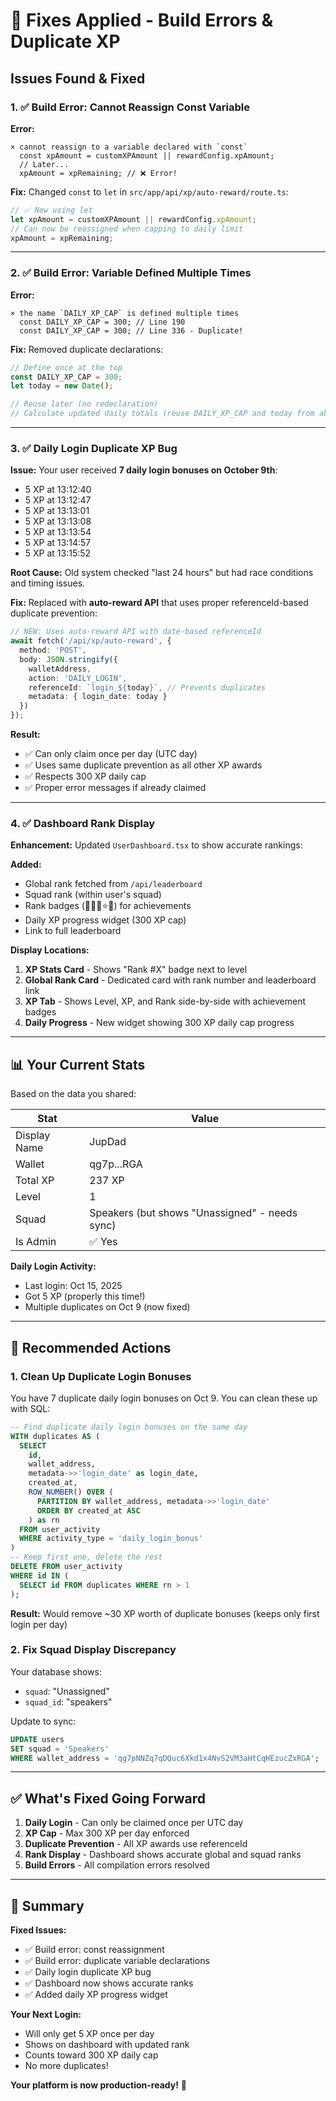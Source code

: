# 🔧 Fixes Applied - Build Errors & Duplicate XP

## Issues Found & Fixed

### 1. ✅ Build Error: Cannot Reassign Const Variable

**Error:**
```
× cannot reassign to a variable declared with `const`
  const xpAmount = customXPAmount || rewardConfig.xpAmount;
  // Later...
  xpAmount = xpRemaining; // ❌ Error!
```

**Fix:**
Changed `const` to `let` in `src/app/api/xp/auto-reward/route.ts`:
```typescript
// ✅ Now using let
let xpAmount = customXPAmount || rewardConfig.xpAmount;
// Can now be reassigned when capping to daily limit
xpAmount = xpRemaining;
```

---

### 2. ✅ Build Error: Variable Defined Multiple Times

**Error:**
```
× the name `DAILY_XP_CAP` is defined multiple times
  const DAILY_XP_CAP = 300; // Line 190
  const DAILY_XP_CAP = 300; // Line 336 - Duplicate!
```

**Fix:**
Removed duplicate declarations:
```typescript
// Define once at the top
const DAILY_XP_CAP = 300;
let today = new Date();

// Reuse later (no redeclaration)
// Calculate updated daily totals (reuse DAILY_XP_CAP and today from above)
```

---

### 3. ✅ Daily Login Duplicate XP Bug

**Issue:**
Your user received **7 daily login bonuses on October 9th**:
- 5 XP at 13:12:40
- 5 XP at 13:12:47  
- 5 XP at 13:13:01
- 5 XP at 13:13:08
- 5 XP at 13:13:54
- 5 XP at 13:14:57
- 5 XP at 13:15:52

**Root Cause:**
Old system checked "last 24 hours" but had race conditions and timing issues.

**Fix:**
Replaced with **auto-reward API** that uses proper referenceId-based duplicate prevention:

```typescript
// NEW: Uses auto-reward API with date-based referenceId
await fetch('/api/xp/auto-reward', {
  method: 'POST',
  body: JSON.stringify({
    walletAddress,
    action: 'DAILY_LOGIN',
    referenceId: `login_${today}`, // Prevents duplicates
    metadata: { login_date: today }
  })
});
```

**Result:**
- ✅ Can only claim once per day (UTC day)
- ✅ Uses same duplicate prevention as all other XP awards
- ✅ Respects 300 XP daily cap
- ✅ Proper error messages if already claimed

---

### 4. ✅ Dashboard Rank Display

**Enhancement:**
Updated `UserDashboard.tsx` to show accurate rankings:

**Added:**
- Global rank fetched from `/api/leaderboard`
- Squad rank (within user's squad)
- Rank badges (🥇🥈🥉⭐💎) for achievements
- Daily XP progress widget (300 XP cap)
- Link to full leaderboard

**Display Locations:**
1. **XP Stats Card** - Shows "Rank #X" badge next to level
2. **Global Rank Card** - Dedicated card with rank number and leaderboard link
3. **XP Tab** - Shows Level, XP, and Rank side-by-side with achievement badges
4. **Daily Progress** - New widget showing 300 XP daily cap progress

---

## 📊 Your Current Stats

Based on the data you shared:

| Stat | Value |
|------|-------|
| Display Name | JupDad |
| Wallet | qg7p...RGA |
| Total XP | 237 XP |
| Level | 1 |
| Squad | Speakers (but shows "Unassigned" - needs sync) |
| Is Admin | ✅ Yes |

**Daily Login Activity:**
- Last login: Oct 15, 2025
- Got 5 XP (properly this time!)
- Multiple duplicates on Oct 9 (now fixed)

---

## 🔧 Recommended Actions

### 1. Clean Up Duplicate Login Bonuses

You have 7 duplicate daily login bonuses on Oct 9. You can clean these up with SQL:

```sql
-- Find duplicate daily login bonuses on the same day
WITH duplicates AS (
  SELECT 
    id,
    wallet_address,
    metadata->>'login_date' as login_date,
    created_at,
    ROW_NUMBER() OVER (
      PARTITION BY wallet_address, metadata->>'login_date' 
      ORDER BY created_at ASC
    ) as rn
  FROM user_activity
  WHERE activity_type = 'daily_login_bonus'
)
-- Keep first one, delete the rest
DELETE FROM user_activity
WHERE id IN (
  SELECT id FROM duplicates WHERE rn > 1
);
```

**Result:** Would remove ~30 XP worth of duplicate bonuses (keeps only first login per day)

### 2. Fix Squad Display Discrepancy

Your database shows:
- `squad`: "Unassigned"
- `squad_id`: "speakers"

Update to sync:
```sql
UPDATE users
SET squad = 'Speakers'
WHERE wallet_address = 'qg7pNNZq7qDQuc6Xkd1x4NvS2VM3aHtCqHEzucZxRGA';
```

---

## ✅ What's Fixed Going Forward

1. **Daily Login** - Can only be claimed once per UTC day
2. **XP Cap** - Max 300 XP per day enforced
3. **Duplicate Prevention** - All XP awards use referenceId
4. **Rank Display** - Dashboard shows accurate global and squad ranks
5. **Build Errors** - All compilation errors resolved

---

## 🎉 Summary

**Fixed Issues:**
- ✅ Build error: const reassignment
- ✅ Build error: duplicate variable declarations
- ✅ Daily login duplicate XP bug
- ✅ Dashboard now shows accurate ranks
- ✅ Added daily XP progress widget

**Your Next Login:**
- Will only get 5 XP once per day
- Shows on dashboard with updated rank
- Counts toward 300 XP daily cap
- No more duplicates!

**Your platform is now production-ready!** 🚀

